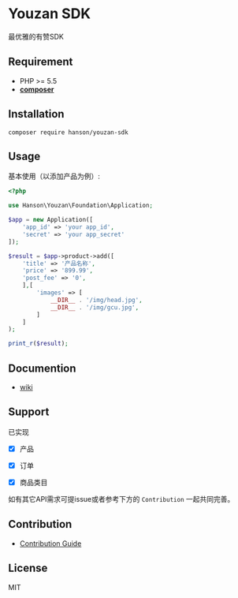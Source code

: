 # Youzan SDK

最优雅的有赞SDK

## Requirement

- PHP >= 5.5
- **[composer](https://getcomposer.org/)**

## Installation

```
composer require hanson/youzan-sdk
```

## Usage

基本使用（以添加产品为例）:

```php
<?php

use Hanson\Youzan\Foundation\Application;

$app = new Application([
    'app_id' => 'your app_id',
    'secret' => 'your app_secret'
]);

$result = $app->product->add([
    'title' => '产品名称',
    'price' => '899.99',
    'post_fee' => '0',
    ],[
        'images' => [
            __DIR__ . '/img/head.jpg',
            __DIR__ . '/img/gcu.jpg',
        ]
    ]
);

print_r($result);

```

## Documention

- [wiki](https://github.com/HanSon/youzan-sdk/wiki)

## Support
已实现
- [x] 产品

- [x] 订单

- [x] 商品类目

如有其它API需求可提issue或者参考下方的 `Contribution` 一起共同完善。

## Contribution

- [Contribution Guide](https://github.com/HanSon/youzan-sdk/wiki/contribution)

## License

MIT
